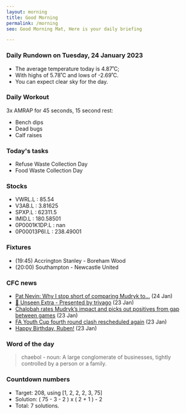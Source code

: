 ```yaml
---
layout: morning
title: Good Morning
permalink: /morning
seo: Good Morning Mat, Here is your daily briefing

---
```


<!-- weather_marker starts -->
### Daily Rundown on Tuesday, 24 January 2023

- The average temperature today is 4.87˚C;
- With highs of 5.78˚C and lows of -2.69˚C.
- You can expect clear sky for the day.

<!-- weather_marker ends -->

### Daily Workout
<!-- workout_marker starts -->
3x AMRAP for 45 seconds, 15 second rest:

- Bench dips
- Dead bugs
- Calf raises

<!-- workout_marker ends -->

### Today's tasks
<!-- task_marker starts -->
- Refuse Waste Collection Day
- Food Waste Collection Day

<!-- task_marker ends -->

### Stocks

<!-- stocks_marker starts -->

- VWRL.L : 85.54
- V3AB.L : 3.81625
- SPXP.L : 62311.5
- IMID.L : 180.58501
- 0P0001K1DP.L : nan
- 0P00013P6I.L : 238.49001

<!-- stocks_marker ends -->

### Fixtures

<!-- sports_marker starts -->

<ul>
<li>(19:45) Accrington Stanley - Boreham Wood</li>
<li>(20:00) Southampton - Newcastle United</li>
</ul>

<!-- sports_marker ends -->

### CFC news

<!-- cfc_marker starts -->
- [Pat Nevin: Why I stop short of comparing Mudryk to…](https://chelseafc.com/en/news/article/pat-nevin-why-i-stop-short-of-comparing-mudryk-to) (24 Jan)
- [👀 Unseen Extra - Presented by trivago](https://chelseafc.com/en/video/all-eyes-on-mudryk-as-chelsea-secure-point-at-anfield-or-unseen-extra-or) (23 Jan)
- [Chalobah rates Mudryk’s impact and picks out positives from gap between games](https://chelseafc.com/en/news/article/chalobah-rates-mudryk-and-prepares-for-busy-february-for-chelsea) (23 Jan)
- [FA Youth Cup fourth round clash rescheduled again](https://chelseafc.com/en/news/article/fa-youth-cup-fourth-round-clash-rescheduled-again) (23 Jan)
- [Happy Birthday, Ruben!](https://chelseafc.com/en/video/happy-birthday-ruben) (23 Jan)

<!-- cfc_marker ends -->

### Word of the day
<!-- word_marker starts -->

 > chaebol - noun: A large conglomerate of businesses, tightly controlled by a person or a family.

<!-- word_marker ends -->

### Countdown numbers
<!-- game_marker starts -->

- Target: 208, using [1, 2, 2, 2, 3, 75]
- Solution: ( 75 - 3 - 2 ) x ( 2 + 1 ) - 2
- Total: 7 solutions.

<!-- game_marker ends -->
